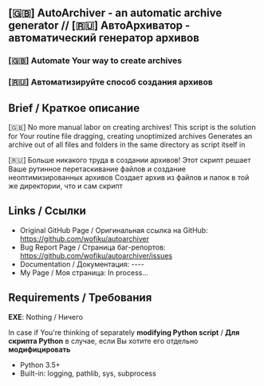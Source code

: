 [🇬🇧] AutoArchiver - an automatic archive generator // [🇷🇺] АвтоАрхиватор - автоматический генератор архивов
----
<h3>[🇬🇧] Automate Your way to create archives</h3>
<h3>[🇷🇺] Автоматизируйте способ создания архивов</h3>


Brief / Краткое описание
----
[🇬🇧] No more manual labor on creating archives! This script is the solution for Your routine file dragging, creating unoptimized archives
Generates an archive out of all files and folders in the same directory as script itself in

[🇷🇺] Больше никакого труда в создании архивов! Этот скрипт решает Ваше рутинное перетаскивание файлов и создание неоптимизированных архивов
Создает архив из файлов и папок в той же директории, что и сам скрипт

Links / Ссылки
----
- Original GitHub Page / Оригинальная ссылка на GitHub: https://github.com/wofiku/autoarchiver
- Bug Report Page / Страница баг-репортов: https://github.com/wofiku/autoarchiver/issues
- Documentation / Документация: ----
- My Page / Моя страница: In process...

Requirements / Требования
----
**EXE**: Nothing / Ничего

In case if You're thinking of separately **modifying Python script** / **Для скрипта Python** в случае, если Вы хотите его отдельно **модифицировать**
- Python 3.5+
- Built-in: logging, pathlib, sys, subprocess
